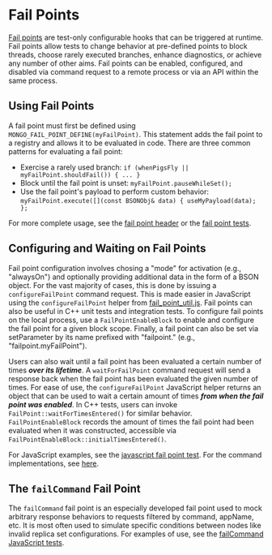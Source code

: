 # Fail Points

[Fail points][fail_point] are test-only configurable hooks that can be triggered at runtime. Fail
points allow tests to change behavior at pre-defined points to block threads, choose rarely executed
branches, enhance diagnostics, or achieve any number of other aims. Fail points can be enabled,
configured, and disabled via command request to a remote process or via an API within the same
process.

## Using Fail Points

A fail point must first be defined using `MONGO_FAIL_POINT_DEFINE(myFailPoint)`. This statement
adds the fail point to a registry and allows it to be evaluated in code. There are three common
patterns for evaluating a fail point:
- Exercise a rarely used branch:
  `if (whenPigsFly || myFailPoint.shouldFail()) { ... }`
- Block until the fail point is unset:
  `myFailPoint.pauseWhileSet();`
- Use the fail point's payload to perform custom behavior:
  `myFailPoint.execute([](const BSONObj& data) { useMyPayload(data); };`

For more complete usage, see the [fail point header][fail_point] or the [fail point
tests][fail_point_test].

## Configuring and Waiting on Fail Points

Fail point configuration involves chosing a "mode" for activation (e.g., "alwaysOn") and optionally
providing additional data in the form of a BSON object. For the vast majority of cases, this is done
by issuing a `configureFailPoint` command request. This is made easier in JavaScript using the
`configureFailPoint` helper from [fail_point_util.js][fail_point_util]. Fail points can also be
useful in C++ unit tests and integration tests. To configure fail points on the local process, use
a `FailPointEnableBlock` to enable and configure the fail point for a given block scope. Finally,
a fail point can also be set via setParameter by its name prefixed with "failpoint." (e.g.,
"failpoint.myFailPoint").

Users can also wait until a fail point has been evaluated a certain number of times ***over its
lifetime***. A `waitForFailPoint` command request will send a response back when the fail point has
been evaluated the given number of times. For ease of use, the `configureFailPoint` JavaScript
helper returns an object that can be used to wait a certain amount of times ***from when the fail
point was enabled***. In C++ tests, users can invoke `FailPoint::waitForTimesEntered()` for similar
behavior. `FailPointEnableBlock` records the amount of times the fail point had been evaluated when
it was constructed, accessible via `FailPointEnableBlock::initialTimesEntered()`.

For JavaScript examples, see the [javascript fail point test][fail_point_javascript_test]. For the
command implementations, see [here][fail_point_commands].

## The `failCommand` Fail Point

The `failCommand` fail point is an especially developed fail point used to mock arbitrary response
behaviors to requests filtered by command, appName, etc. It is most often used to simulate specific
conditions between nodes like invalid replica set configurations. For examples of use, see the
[failCommand JavaScript tests][fail_command_javascript_test].

[fail_point]: ../src/mongo/util/fail_point.h
[fail_point_test]: ../src/mongo/util/fail_point_test.cpp
[fail_point_commands]: ../src/mongo/db/commands/fail_point_cmd.cpp
[fail_point_util]: ../jstests/libs/fail_point_util.js
[fail_point_javascript_test]: ../jstests/fail_point/fail_point.js
[fail_command_javascript_test]: ../jstests/core/failcommand_failpoint.js
